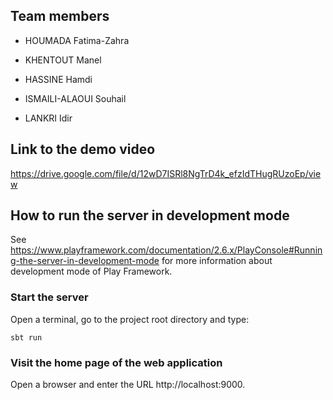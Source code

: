 ## Team members

* HOUMADA Fatima-Zahra

* KHENTOUT Manel

* HASSINE Hamdi

* ISMAILI-ALAOUI Souhail

* LANKRI Idir

## Link to the demo video

https://drive.google.com/file/d/12wD7ISRl8NgTrD4k_efzIdTHugRUzoEp/view

## How to run the server in development mode

See
https://www.playframework.com/documentation/2.6.x/PlayConsole#Running-the-server-in-development-mode
for more information about development mode of Play Framework.

### Start the server

Open a terminal, go to the project root directory and type:

```shell
sbt run
```

### Visit the home page of the web application

Open a browser and enter the URL http://localhost:9000.

